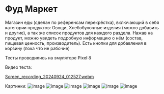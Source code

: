 # Фуд Маркет

Магазин еды (сделан по референсам перекрёстка), включающий в себя категории продуктов: Овощи, Хлебобулочные изделия (можно добавить и другие), а так же список продуктов для каждого раздела. Нажав на продукт, можно увидеть подробную информацию о нём (состав, пищевая ценность, производитель). Есть кнопки для добавления в корзину (пока что не рабочие)

Тесты проводились на эмуляторе Pixel 8

Видео теста:


[Screen_recording_20240924_012527.webm](https://github.com/user-attachments/assets/02ea11cc-f64e-49f2-9934-65ecd79c9882)


Картинки:
![image](https://github.com/user-attachments/assets/e7122da2-039a-4021-8b4d-d1275ad39f38)
![image](https://github.com/user-attachments/assets/3d2a94a1-e96e-489e-82a8-9b1695a284b2)
![image](https://github.com/user-attachments/assets/bb0b7382-0fd7-490e-ba70-f54e85d73bbe)
![image](https://github.com/user-attachments/assets/ce942ce5-c3d2-4ad4-bcdf-041a0f2d8aae)
![image](https://github.com/user-attachments/assets/17507358-dcab-4f53-a0c0-37ab7d4903e1)
![image](https://github.com/user-attachments/assets/060e8de1-8da0-4eea-9e2b-466c3733c0e5)


